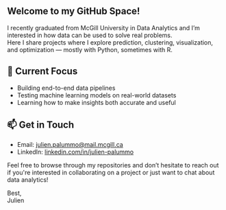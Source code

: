 ## Welcome to my GitHub Space!

I recently graduated from McGill University in Data Analytics and I’m interested in how data can be used to solve real problems.  
Here I share projects where I explore prediction, clustering, visualization, and optimization — mostly with Python, sometimes with R.  

## 🔎 Current Focus  
- Building end-to-end data pipelines  
- Testing machine learning models on real-world datasets  
- Learning how to make insights both accurate and useful  

## 📫 Get in Touch  
- Email: julien.palummo@mail.mcgill.ca  
- LinkedIn: [linkedin.com/in/julien-palummo](https://linkedin.com/in/julien-palummo)  

Feel free to browse through my repositories and don’t hesitate to reach out if you're interested in collaborating on a project or just want to chat about data analytics!

Best,  
Julien
